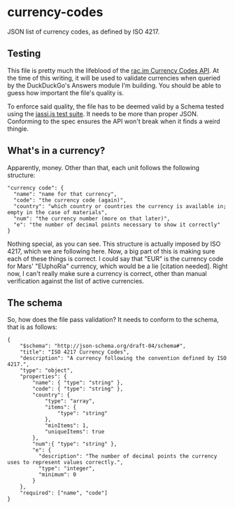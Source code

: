 currency-codes
==============

JSON list of currency codes, as defined by ISO 4217.

## Testing

This file is pretty much the lifeblood of the [rac.im Currency Codes API](http://currencycodes.rac.im). At the time of this writing, it will be used to validate currencies when queried by the DuckDuckGo's Answers module I'm building. You should be able to guess how important the file's quality is.

To enforce said quality, the file has to be deemed valid by a Schema tested using the [jassi.js test suite](https://github.com/iclanzan/jassi). It needs to be more than proper JSON. Conforming to the spec ensures the API won't break when it finds a weird thingie.

## What's in a currency?

Apparently, money. Other than that, each unit follows the following structure:

```
"currency code": {
  "name": "name for that currency",
  "code": "the currency code (again)",
  "country": "which country or countries the currency is available in; empty in the case of materials",
  "num": "the currency number (more on that later)",
  "e": "the number of decimal points necessary to show it correctly"
}
```

Nothing special, as you can see. This structure is actually imposed by ISO 4217, which we are following here. Now, a big part of this is making sure each of these things is correct. I could say that "EUR" is the currency code for Mars' "EUphoRia" currency, which would be a lie [citation needed]. Right now, I can't really make sure a currency is correct, other than manual verification against the list of active currencies.

## The schema

So, how does the file pass validation? It needs to conform to the schema, that is as follows:

```
{
    "$schema": "http://json-schema.org/draft-04/schema#",
    "title": "ISO 4217 Currency Codes",
    "description": "A currency following the convention defined by ISO 4217.",
    "type": "object",
    "properties": {
        "name": { "type": "string" },
        "code": { "type": "string" },
        "country": {
            "type": "array",
            "items": {
                "type": "string"
            },
            "minItems": 1,
            "uniqueItems": true
        },
        "num":{ "type": "string" },
        "e": {
          "description": "The number of decimal points the currency uses to represent values correctly.",
          "type": "integer",
          "minimum": 0
        }
    },
    "required": ["name", "code"]
}
```
